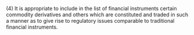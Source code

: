 (4) It is appropriate to include in the list of financial instruments certain commodity derivatives and others which are constituted and traded in such a manner as to give rise to regulatory issues comparable to traditional financial instruments.